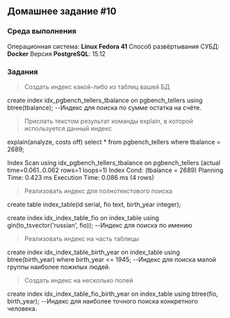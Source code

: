 ## Домашнее задание #10

### Среда выполнения

Операционная система: **Linux Fedora 41**
Способ развёртывания СУБД: **Docker**
Версия **PostgreSQL**: 15.12

### Задания

> Создать индекс какой-либо из таблиц вашей БД

create index idx_pgbench_tellers_tbalance on pgbench_tellers using btree(tbalance); --Индекс для поиска по сумме остатка на счёте.

> Прислать текстом  результат команды explain, в которой используется данный индекс

explain(analyze, costs off) select * from pgbench_tellers where tbalance = 2689;

 Index Scan using idx_pgbench_tellers_tbalance on pgbench_tellers (actual time=0.061..0.062 rows=1 loops=1)
   Index Cond: (tbalance = 2689)
 Planning Time: 0.423 ms
 Execution Time: 0.086 ms
(4 rows)

> Реализовать индекс для полнотекстового поиска

create table index_table(id serial, fio text, birth_year integer);

create index idx_index_table_fio on index_table using gin(to_tsvector('russian', fio)); --Индекс для поиска по имению

> Реализовать индекс на часть таблицы

create index idx_index_table_birth_year on index_table using btree(birth_year) where birth_year <= 1945; --Индекс для поиска малой группы наиболее пожилых людей.

> Создать индекс на несколько полей

create index idx_index_table_fio_birth_year on index_table using btree(fio, birth_year); --Индекс для наиболее точного поиска конкретного человека.


